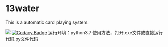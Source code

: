 # 13water
This is a automatic card playing system.

![](https://img.shields.io/badge/language-python-orange.svg)
[![Codacy Badge](https://api.codacy.com/project/badge/Grade/6b94066cc90e40489535bef8bdbfce68)](https://www.codacy.com/manual/czrxtc/13water?utm_source=github.com&amp;utm_medium=referral&amp;utm_content=czrxtc/13water&amp;utm_campaign=Badge_Grade)
运行环境：python3.7
使用方法，打开.exe文件或直接运行代码.py文件代码

